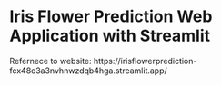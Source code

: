 # Iris Flower Prediction Web Application with Streamlit

<p>Refernece to website:  https://irisflowerprediction-fcx48e3a3nvhnwzdqb4hga.streamlit.app/</p>
